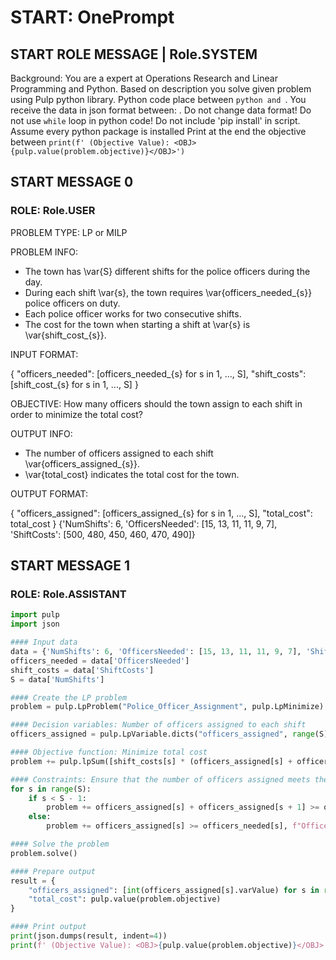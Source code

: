 # START: OnePrompt 
## START ROLE MESSAGE | Role.SYSTEM 
Background: You are a expert at Operations Research and Linear Programming and Python. Based on description you solve given problem using Pulp python library. Python code place between ```python and ```. You receive the data in json format between: <DATA></DATA>. Do not change data format! Do not use `while` loop in python code! Do not include 'pip install' in script. Assume every python package is installed Print at the end the objective between <OBJ></OBJ> `print(f' (Objective Value): <OBJ>{pulp.value(problem.objective)}</OBJ>')`  
## START MESSAGE 0 
### ROLE: Role.USER
<DESCRIPTION>
PROBLEM TYPE: LP or MILP

PROBLEM INFO:

- The town has \var{S} different shifts for the police officers during the day.
- During each shift \var{s}, the town requires \var{officers_needed_{s}} police officers on duty.
- Each police officer works for two consecutive shifts.
- The cost for the town when starting a shift at \var{s} is \var{shift_cost_{s}}.

INPUT FORMAT: 

{
    "officers_needed": [officers_needed_{s} for s in 1, ..., S],
    "shift_costs": [shift_cost_{s} for s in 1, ..., S]
}

OBJECTIVE: How many officers should the town assign to each shift in order to minimize the total cost?

OUTPUT INFO:

- The number of officers assigned to each shift \var{officers_assigned_{s}}.
- \var{total_cost} indicates the total cost for the town.

OUTPUT FORMAT:

{
    "officers_assigned": [officers_assigned_{s} for s in 1, ..., S],
    "total_cost": total_cost
}
</DESCRIPTION>
<DATA>
{'NumShifts': 6, 'OfficersNeeded': [15, 13, 11, 11, 9, 7], 'ShiftCosts': [500, 480, 450, 460, 470, 490]}</DATA>


## START MESSAGE 1 
### ROLE: Role.ASSISTANT
```python
import pulp
import json

#### Input data
data = {'NumShifts': 6, 'OfficersNeeded': [15, 13, 11, 11, 9, 7], 'ShiftCosts': [500, 480, 450, 460, 470, 490]}
officers_needed = data['OfficersNeeded']
shift_costs = data['ShiftCosts']
S = data['NumShifts']

#### Create the LP problem
problem = pulp.LpProblem("Police_Officer_Assignment", pulp.LpMinimize)

#### Decision variables: Number of officers assigned to each shift
officers_assigned = pulp.LpVariable.dicts("officers_assigned", range(S), lowBound=0, cat='Integer')

#### Objective function: Minimize total cost
problem += pulp.lpSum([shift_costs[s] * (officers_assigned[s] + officers_assigned[s+1] if s < S-1 else officers_assigned[s]) for s in range(S)]), "Total Cost"

#### Constraints: Ensure that the number of officers assigned meets the required officers needed
for s in range(S):
    if s < S - 1:
        problem += officers_assigned[s] + officers_assigned[s + 1] >= officers_needed[s], f"OfficersNeededShift{s+1}"
    else:
        problem += officers_assigned[s] >= officers_needed[s], f"OfficersNeededShift{s+1}"

#### Solve the problem
problem.solve()

#### Prepare output
result = {
    "officers_assigned": [int(officers_assigned[s].varValue) for s in range(S)],
    "total_cost": pulp.value(problem.objective)
}

#### Print output
print(json.dumps(result, indent=4))
print(f' (Objective Value): <OBJ>{pulp.value(problem.objective)}</OBJ>')
```

